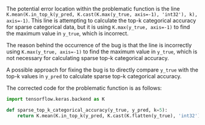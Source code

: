 The potential error location within the problematic function is the line `K.mean(K.in_top_k(y_pred, K.cast(K.max(y_true, axis=-1), 'int32'), k), axis=-1)`. This line is attempting to calculate the top-k categorical accuracy for sparse categorical data, but it is using `K.max(y_true, axis=-1)` to find the maximum value in `y_true`, which is incorrect.

The reason behind the occurrence of the bug is that the line is incorrectly using `K.max(y_true, axis=-1)` to find the maximum value in `y_true`, which is not necessary for calculating sparse top-k categorical accuracy.

A possible approach for fixing the bug is to directly compare `y_true` with the top-k values in `y_pred` to calculate sparse top-k categorical accuracy.

The corrected code for the problematic function is as follows:

```python
import tensorflow.keras.backend as K

def sparse_top_k_categorical_accuracy(y_true, y_pred, k=5):
    return K.mean(K.in_top_k(y_pred, K.cast(K.flatten(y_true), 'int32'), k), axis=-1)
```